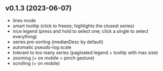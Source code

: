 ## v0.1.3 (2023-06-07)

- lines mode
- smart tooltip (click to freeze; highlights the closest series)
- nice legend (press and hold to select one; click a single to select everything)
- series pre-sorting (medianDesc by default)
- automatic pseudo-log scale
- tolerant to too many series (paginated legend + tooltip with max size)
- zooming (+ on mobile + pinch gesture)
- scrolling (+ on mobile)
